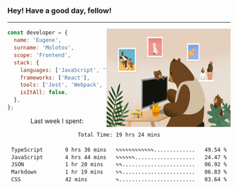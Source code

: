 ### Hey! Have a good day, fellow!
---
<img align='right' alt='GIF' vertical-align='center' src='./src/giphy.gif' width='280px' height='222px'/>

```javascript
const developer = {
  name: 'Eugene',
  surname: 'Molotov',
  scope: 'Frontend',
  stack: {
    languages: ['JavaScript', 'TypeScript'],
    frameworks: ['React'],
    tools: ['Jest', 'Webpack', 'Sass'],
    isItAll: false,
  },
};
```
<p align="center">
  Last week I spent:
</p>
<div align="center">
<!--START_SECTION:waka-->

```txt
Total Time: 19 hrs 24 mins

TypeScript       9 hrs 36 mins   ✎✎✎✎✎✎✎✎✎✎✎✎.............   49.54 %
JavaScript       4 hrs 44 mins   ✎✎✎✎✎✎...................   24.47 %
JSON             1 hr 20 mins    ✎✎.......................   06.92 %
Markdown         1 hr 19 mins    ✎✎.......................   06.83 %
CSS              42 mins         ✎........................   03.64 %
```

<!--END_SECTION:waka-->

